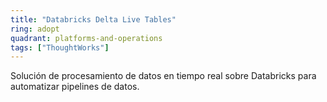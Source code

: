 ```yaml
---
title: "Databricks Delta Live Tables"
ring: adopt
quadrant: platforms-and-operations
tags: ["ThoughtWorks"]
---
```


Solución de procesamiento de datos en tiempo real sobre Databricks para automatizar pipelines de datos.
